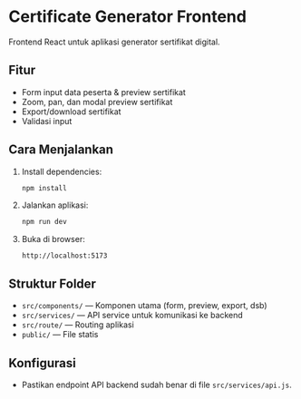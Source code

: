 # Certificate Generator Frontend

Frontend React untuk aplikasi generator sertifikat digital.

## Fitur
- Form input data peserta & preview sertifikat
- Zoom, pan, dan modal preview sertifikat
- Export/download sertifikat
- Validasi input

## Cara Menjalankan

1. Install dependencies:
   ```bash
   npm install
   ```

2. Jalankan aplikasi:
   ```bash
   npm run dev
   ```

3. Buka di browser:
   ```
   http://localhost:5173
   ```

## Struktur Folder
- `src/components/` — Komponen utama (form, preview, export, dsb)
- `src/services/` — API service untuk komunikasi ke backend
- `src/route/` — Routing aplikasi
- `public/` — File statis

## Konfigurasi
- Pastikan endpoint API backend sudah benar di file `src/services/api.js`.
